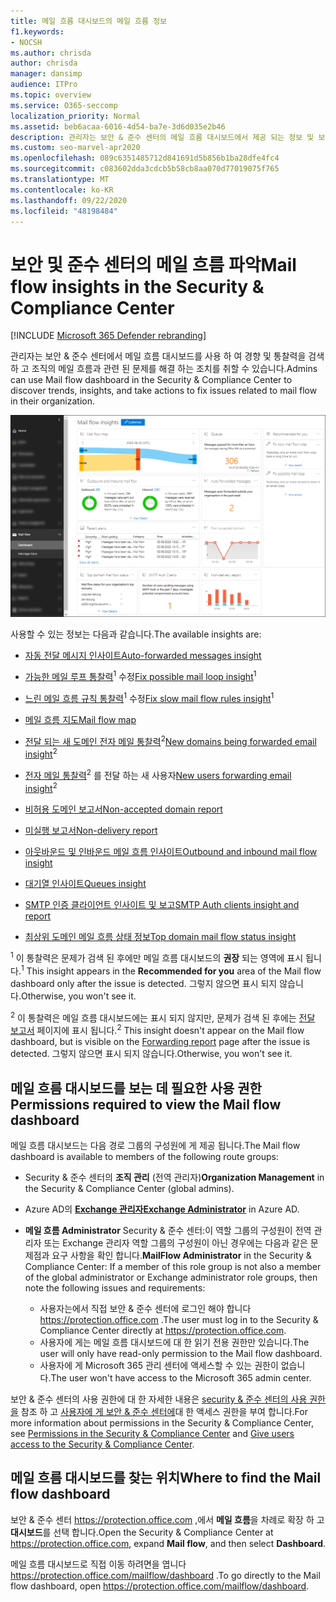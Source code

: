 ```yaml
---
title: 메일 흐름 대시보드의 메일 흐름 정보
f1.keywords:
- NOCSH
ms.author: chrisda
author: chrisda
manager: dansimp
audience: ITPro
ms.topic: overview
ms.service: O365-seccomp
localization_priority: Normal
ms.assetid: beb6acaa-6016-4d54-ba7e-3d6d035e2b46
description: 관리자는 보안 & 준수 센터의 메일 흐름 대시보드에서 제공 되는 정보 및 보고에 대해 알아볼 수 있습니다.
ms.custom: seo-marvel-apr2020
ms.openlocfilehash: 089c6351485712d841691d5b856b1ba28dfe4fc4
ms.sourcegitcommit: c083602dda3cdcb5b58cb8aa070d77019075f765
ms.translationtype: MT
ms.contentlocale: ko-KR
ms.lasthandoff: 09/22/2020
ms.locfileid: "48198484"
---
```

# <a name="mail-flow-insights-in-the-security--compliance-center"></a><span data-ttu-id="00c2c-103">보안 및 준수 센터의 메일 흐름 파악</span><span class="sxs-lookup"><span data-stu-id="00c2c-103">Mail flow insights in the Security & Compliance Center</span></span>

[!INCLUDE [Microsoft 365 Defender rebranding](../includes/microsoft-defender-for-office.md)]


<span data-ttu-id="00c2c-104">관리자는 보안 & 준수 센터에서 메일 흐름 대시보드를 사용 하 여 경향 및 통찰력을 검색 하 고 조직의 메일 흐름과 관련 된 문제를 해결 하는 조치를 취할 수 있습니다.</span><span class="sxs-lookup"><span data-stu-id="00c2c-104">Admins can use Mail flow dashboard in the Security & Compliance Center to discover trends, insights, and take actions to fix issues related to mail flow in their organization.</span></span>

![보안 & 준수 센터의 메일 흐름 대시보드](../../media/mail-flow-dashboard-v2.png)

<span data-ttu-id="00c2c-106">사용할 수 있는 정보는 다음과 같습니다.</span><span class="sxs-lookup"><span data-stu-id="00c2c-106">The available insights are:</span></span>

- [<span data-ttu-id="00c2c-107">자동 전달 메시지 인사이트</span><span class="sxs-lookup"><span data-stu-id="00c2c-107">Auto-forwarded messages insight</span></span>](mfi-auto-forwarded-messages-report.md)

- <span data-ttu-id="00c2c-108">[가능한 메일 루프 통찰력](mfi-mail-loop-insight.md)<sup>1</sup> 수정</span><span class="sxs-lookup"><span data-stu-id="00c2c-108">[Fix possible mail loop insight](mfi-mail-loop-insight.md)<sup>1</sup></span></span>

- <span data-ttu-id="00c2c-109">[느린 메일 흐름 규칙 통찰력](mfi-slow-mail-flow-rules-insight.md)<sup>1</sup> 수정</span><span class="sxs-lookup"><span data-stu-id="00c2c-109">[Fix slow mail flow rules insight](mfi-slow-mail-flow-rules-insight.md)<sup>1</sup></span></span>

- [<span data-ttu-id="00c2c-110">메일 흐름 지도</span><span class="sxs-lookup"><span data-stu-id="00c2c-110">Mail flow map</span></span>](mfi-mail-flow-map-report.md)

- <span data-ttu-id="00c2c-111">[전달 되는 새 도메인 전자 메일 통찰력](mfi-new-domains-being-forwarded-email.md)<sup>2</sup></span><span class="sxs-lookup"><span data-stu-id="00c2c-111">[New domains being forwarded email insight](mfi-new-domains-being-forwarded-email.md)<sup>2</sup></span></span>

- <span data-ttu-id="00c2c-112">[전자 메일 통찰력](mfi-new-users-forwarding-email.md)<sup>2</sup> 를 전달 하는 새 사용자</span><span class="sxs-lookup"><span data-stu-id="00c2c-112">[New users forwarding email insight](mfi-new-users-forwarding-email.md)<sup>2</sup></span></span>

- [<span data-ttu-id="00c2c-113">비허용 도메인 보고서</span><span class="sxs-lookup"><span data-stu-id="00c2c-113">Non-accepted domain report</span></span>](mfi-non-accepted-domain-report.md)

- [<span data-ttu-id="00c2c-114">미실행 보고서</span><span class="sxs-lookup"><span data-stu-id="00c2c-114">Non-delivery report</span></span>](mfi-non-delivery-report.md)

- [<span data-ttu-id="00c2c-115">아웃바운드 및 인바운드 메일 흐름 인사이트</span><span class="sxs-lookup"><span data-stu-id="00c2c-115">Outbound and inbound mail flow insight</span></span>](mfi-outbound-and-inbound-mail-flow.md)

- [<span data-ttu-id="00c2c-116">대기열 인사이트</span><span class="sxs-lookup"><span data-stu-id="00c2c-116">Queues insight</span></span>](mfi-queue-alerts-and-queues.md)

- [<span data-ttu-id="00c2c-117">SMTP 인증 클라이언트 인사이트 및 보고</span><span class="sxs-lookup"><span data-stu-id="00c2c-117">SMTP Auth clients insight and report</span></span>](mfi-smtp-auth-clients-report.md)

- [<span data-ttu-id="00c2c-118">최상위 도메인 메일 흐름 상태 정보</span><span class="sxs-lookup"><span data-stu-id="00c2c-118">Top domain mail flow status insight</span></span>](mfi-domain-mail-flow-status-insight.md)

<span data-ttu-id="00c2c-119"><sup>1</sup> 이 통찰력은 문제가 검색 된 후에만 메일 흐름 대시보드의 **권장** 되는 영역에 표시 됩니다.</span><span class="sxs-lookup"><span data-stu-id="00c2c-119"><sup>1</sup> This insight appears in the **Recommended for you** area of the Mail flow dashboard only after the issue is detected.</span></span> <span data-ttu-id="00c2c-120">그렇지 않으면 표시 되지 않습니다.</span><span class="sxs-lookup"><span data-stu-id="00c2c-120">Otherwise, you won't see it.</span></span>

<span data-ttu-id="00c2c-121"><sup>2</sup> 이 통찰력은 메일 흐름 대시보드에는 표시 되지 않지만, 문제가 검색 된 후에는 [전달 보고서](view-mail-flow-reports.md#forwarding-report) 페이지에 표시 됩니다.</span><span class="sxs-lookup"><span data-stu-id="00c2c-121"><sup>2</sup> This insight doesn't appear on the Mail flow dashboard, but is visible on the [Forwarding report](view-mail-flow-reports.md#forwarding-report) page after the issue is detected.</span></span> <span data-ttu-id="00c2c-122">그렇지 않으면 표시 되지 않습니다.</span><span class="sxs-lookup"><span data-stu-id="00c2c-122">Otherwise, you won't see it.</span></span>

## <a name="permissions-required-to-view-the-mail-flow-dashboard"></a><span data-ttu-id="00c2c-123">메일 흐름 대시보드를 보는 데 필요한 사용 권한</span><span class="sxs-lookup"><span data-stu-id="00c2c-123">Permissions required to view the Mail flow dashboard</span></span>

<span data-ttu-id="00c2c-124">메일 흐름 대시보드는 다음 경로 그룹의 구성원에 게 제공 됩니다.</span><span class="sxs-lookup"><span data-stu-id="00c2c-124">The Mail flow dashboard is available to members of the following route groups:</span></span>

- <span data-ttu-id="00c2c-125">Security & 준수 센터의 **조직 관리** (전역 관리자)</span><span class="sxs-lookup"><span data-stu-id="00c2c-125">**Organization Management** in the Security & Compliance Center (global admins).</span></span>

- <span data-ttu-id="00c2c-126">Azure AD의 **[Exchange 관리자](https://docs.microsoft.com/azure/active-directory/users-groups-roles/directory-assign-admin-roles#exchange-administrator)**</span><span class="sxs-lookup"><span data-stu-id="00c2c-126">**[Exchange Administrator](https://docs.microsoft.com/azure/active-directory/users-groups-roles/directory-assign-admin-roles#exchange-administrator)** in Azure AD.</span></span>

- <span data-ttu-id="00c2c-127">**메일 흐름 Administrator** Security & 준수 센터:이 역할 그룹의 구성원이 전역 관리자 또는 Exchange 관리자 역할 그룹의 구성원이 아닌 경우에는 다음과 같은 문제점과 요구 사항을 확인 합니다.</span><span class="sxs-lookup"><span data-stu-id="00c2c-127">**MailFlow Administrator** in the Security & Compliance Center: If a member of this role group is not also a member of the global administrator or Exchange administrator role groups, then note the following issues and requirements:</span></span>

  - <span data-ttu-id="00c2c-128">사용자는에서 직접 보안 & 준수 센터에 로그인 해야 합니다 <https://protection.office.com> .</span><span class="sxs-lookup"><span data-stu-id="00c2c-128">The user must log in to the Security & Compliance Center directly at <https://protection.office.com>.</span></span>
  - <span data-ttu-id="00c2c-129">사용자에 게는 메일 흐름 대시보드에 대 한 읽기 전용 권한만 있습니다.</span><span class="sxs-lookup"><span data-stu-id="00c2c-129">The user will only have read-only permission to the Mail flow dashboard.</span></span>
  - <span data-ttu-id="00c2c-130">사용자에 게 Microsoft 365 관리 센터에 액세스할 수 있는 권한이 없습니다.</span><span class="sxs-lookup"><span data-stu-id="00c2c-130">The user won't have access to the Microsoft 365 admin center.</span></span>

<span data-ttu-id="00c2c-131">보안 & 준수 센터의 사용 권한에 대 한 자세한 내용은 [security & 준수 센터의 사용 권한을](permissions-in-the-security-and-compliance-center.md) 참조 하 고 [사용자에 게 보안 & 준수 센터에](grant-access-to-the-security-and-compliance-center.md)대 한 액세스 권한을 부여 합니다.</span><span class="sxs-lookup"><span data-stu-id="00c2c-131">For more information about permissions in the Security & Compliance Center, see [Permissions in the Security & Compliance Center](permissions-in-the-security-and-compliance-center.md) and [Give users access to the Security & Compliance Center](grant-access-to-the-security-and-compliance-center.md).</span></span>

## <a name="where-to-find-the-mail-flow-dashboard"></a><span data-ttu-id="00c2c-132">메일 흐름 대시보드를 찾는 위치</span><span class="sxs-lookup"><span data-stu-id="00c2c-132">Where to find the Mail flow dashboard</span></span>

<span data-ttu-id="00c2c-133">보안 & 준수 센터 <https://protection.office.com> ,에서 **메일 흐름**을 차례로 확장 하 고 **대시보드**를 선택 합니다.</span><span class="sxs-lookup"><span data-stu-id="00c2c-133">Open the Security & Compliance Center at <https://protection.office.com>, expand **Mail flow**, and then select **Dashboard**.</span></span>

<span data-ttu-id="00c2c-134">메일 흐름 대시보드로 직접 이동 하려면을 엽니다 <https://protection.office.com/mailflow/dashboard> .</span><span class="sxs-lookup"><span data-stu-id="00c2c-134">To go directly to the Mail flow dashboard, open <https://protection.office.com/mailflow/dashboard>.</span></span>
